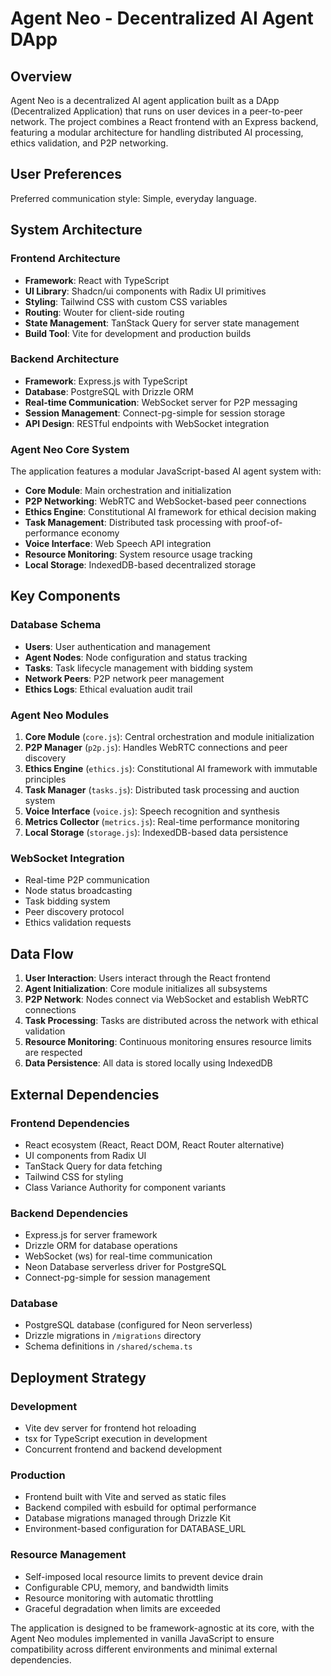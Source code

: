 # Agent Neo - Decentralized AI Agent DApp

## Overview

Agent Neo is a decentralized AI agent application built as a DApp (Decentralized Application) that runs on user devices in a peer-to-peer network. The project combines a React frontend with an Express backend, featuring a modular architecture for handling distributed AI processing, ethics validation, and P2P networking.

## User Preferences

Preferred communication style: Simple, everyday language.

## System Architecture

### Frontend Architecture
- **Framework**: React with TypeScript
- **UI Library**: Shadcn/ui components with Radix UI primitives
- **Styling**: Tailwind CSS with custom CSS variables
- **Routing**: Wouter for client-side routing
- **State Management**: TanStack Query for server state management
- **Build Tool**: Vite for development and production builds

### Backend Architecture
- **Framework**: Express.js with TypeScript
- **Database**: PostgreSQL with Drizzle ORM
- **Real-time Communication**: WebSocket server for P2P messaging
- **Session Management**: Connect-pg-simple for session storage
- **API Design**: RESTful endpoints with WebSocket integration

### Agent Neo Core System
The application features a modular JavaScript-based AI agent system with:
- **Core Module**: Main orchestration and initialization
- **P2P Networking**: WebRTC and WebSocket-based peer connections
- **Ethics Engine**: Constitutional AI framework for ethical decision making
- **Task Management**: Distributed task processing with proof-of-performance economy
- **Voice Interface**: Web Speech API integration
- **Resource Monitoring**: System resource usage tracking
- **Local Storage**: IndexedDB-based decentralized storage

## Key Components

### Database Schema
- **Users**: User authentication and management
- **Agent Nodes**: Node configuration and status tracking
- **Tasks**: Task lifecycle management with bidding system
- **Network Peers**: P2P network peer management
- **Ethics Logs**: Ethical evaluation audit trail

### Agent Neo Modules
1. **Core Module** (`core.js`): Central orchestration and module initialization
2. **P2P Manager** (`p2p.js`): Handles WebRTC connections and peer discovery
3. **Ethics Engine** (`ethics.js`): Constitutional AI framework with immutable principles
4. **Task Manager** (`tasks.js`): Distributed task processing and auction system
5. **Voice Interface** (`voice.js`): Speech recognition and synthesis
6. **Metrics Collector** (`metrics.js`): Real-time performance monitoring
7. **Local Storage** (`storage.js`): IndexedDB-based data persistence

### WebSocket Integration
- Real-time P2P communication
- Node status broadcasting
- Task bidding system
- Peer discovery protocol
- Ethics validation requests

## Data Flow

1. **User Interaction**: Users interact through the React frontend
2. **Agent Initialization**: Core module initializes all subsystems
3. **P2P Network**: Nodes connect via WebSocket and establish WebRTC connections
4. **Task Processing**: Tasks are distributed across the network with ethical validation
5. **Resource Monitoring**: Continuous monitoring ensures resource limits are respected
6. **Data Persistence**: All data is stored locally using IndexedDB

## External Dependencies

### Frontend Dependencies
- React ecosystem (React, React DOM, React Router alternative)
- UI components from Radix UI
- TanStack Query for data fetching
- Tailwind CSS for styling
- Class Variance Authority for component variants

### Backend Dependencies
- Express.js for server framework
- Drizzle ORM for database operations
- WebSocket (ws) for real-time communication
- Neon Database serverless driver for PostgreSQL
- Connect-pg-simple for session management

### Database
- PostgreSQL database (configured for Neon serverless)
- Drizzle migrations in `/migrations` directory
- Schema definitions in `/shared/schema.ts`

## Deployment Strategy

### Development
- Vite dev server for frontend hot reloading
- tsx for TypeScript execution in development
- Concurrent frontend and backend development

### Production
- Frontend built with Vite and served as static files
- Backend compiled with esbuild for optimal performance
- Database migrations managed through Drizzle Kit
- Environment-based configuration for DATABASE_URL

### Resource Management
- Self-imposed local resource limits to prevent device drain
- Configurable CPU, memory, and bandwidth limits
- Resource monitoring with automatic throttling
- Graceful degradation when limits are exceeded

The application is designed to be framework-agnostic at its core, with the Agent Neo modules implemented in vanilla JavaScript to ensure compatibility across different environments and minimal external dependencies.